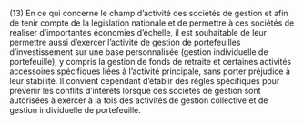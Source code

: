 (13) En ce qui concerne le champ d’activité des sociétés de gestion et afin de tenir compte de la législation nationale et de permettre à ces sociétés de réaliser d’importantes économies d’échelle, il est souhaitable de leur permettre aussi d’exercer l’activité de gestion de portefeuilles d’investissement sur une base personnalisée (gestion individuelle de portefeuille), y compris la gestion de fonds de retraite et certaines activités accessoires spécifiques liées à l’activité principale, sans porter préjudice à leur stabilité. Il convient cependant d’établir des règles spécifiques pour prévenir les conflits d’intérêts lorsque des sociétés de gestion sont autorisées à exercer à la fois des activités de gestion collective et de gestion individuelle de portefeuille.